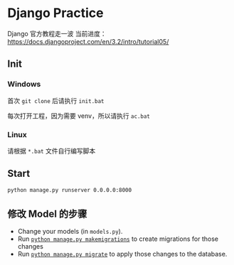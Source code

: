 # Django Practice

Django 官方教程走一波
当前进度：https://docs.djangoproject.com/en/3.2/intro/tutorial05/

## Init

### Windows

首次 `git clone` 后请执行 `init.bat`

每次打开工程，因为需要 venv，所以请执行 `ac.bat`

### Linux 

请根据 `*.bat` 文件自行编写脚本

## Start 

```cmd
python manage.py runserver 0.0.0.0:8000
```

## 修改 Model 的步骤

- Change your models (in `models.py`).
- Run [`python manage.py makemigrations`](https://docs.djangoproject.com/en/3.2/ref/django-admin/#django-admin-makemigrations) to create migrations for those changes
- Run [`python manage.py migrate`](https://docs.djangoproject.com/en/3.2/ref/django-admin/#django-admin-migrate) to apply those changes to the database.